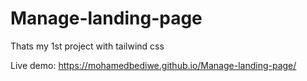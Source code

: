 # Manage-landing-page

Thats my 1st project with tailwind css

Live demo: https://mohamedbediwe.github.io/Manage-landing-page/
